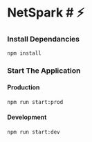 # NetSpark # :zap:

### Install Dependancies ###
```
npm install
```
### Start The Application ###
#### Production ####
```
npm run start:prod
```
#### Development #####
```
npm run start:dev
```